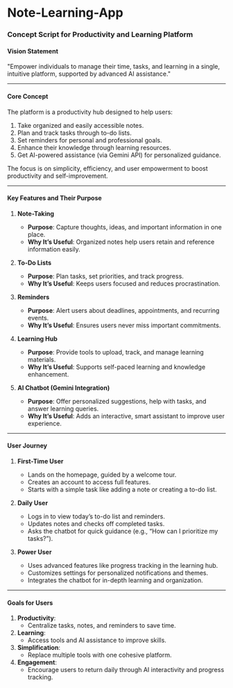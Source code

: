 # Note-Learning-App

### **Concept Script for Productivity and Learning Platform**  

#### **Vision Statement**  
"Empower individuals to manage their time, tasks, and learning in a single, intuitive platform, supported by advanced AI assistance."  

---

#### **Core Concept**  
The platform is a productivity hub designed to help users:  
1. Take organized and easily accessible notes.  
2. Plan and track tasks through to-do lists.  
3. Set reminders for personal and professional goals.  
4. Enhance their knowledge through learning resources.  
5. Get AI-powered assistance (via Gemini API) for personalized guidance.  

The focus is on simplicity, efficiency, and user empowerment to boost productivity and self-improvement.  

---

#### **Key Features and Their Purpose**  

1. **Note-Taking**  
   - **Purpose**: Capture thoughts, ideas, and important information in one place.  
   - **Why It’s Useful**: Organized notes help users retain and reference information easily.  

2. **To-Do Lists**  
   - **Purpose**: Plan tasks, set priorities, and track progress.  
   - **Why It’s Useful**: Keeps users focused and reduces procrastination.  

3. **Reminders**  
   - **Purpose**: Alert users about deadlines, appointments, and recurring events.  
   - **Why It’s Useful**: Ensures users never miss important commitments.  

4. **Learning Hub**  
   - **Purpose**: Provide tools to upload, track, and manage learning materials.  
   - **Why It’s Useful**: Supports self-paced learning and knowledge enhancement.  

5. **AI Chatbot (Gemini Integration)**  
   - **Purpose**: Offer personalized suggestions, help with tasks, and answer learning queries.  
   - **Why It’s Useful**: Adds an interactive, smart assistant to improve user experience.  

---

#### **User Journey**  

1. **First-Time User**  
   - Lands on the homepage, guided by a welcome tour.  
   - Creates an account to access full features.  
   - Starts with a simple task like adding a note or creating a to-do list.  

2. **Daily User**  
   - Logs in to view today’s to-do list and reminders.  
   - Updates notes and checks off completed tasks.  
   - Asks the chatbot for quick guidance (e.g., “How can I prioritize my tasks?”).  

3. **Power User**  
   - Uses advanced features like progress tracking in the learning hub.  
   - Customizes settings for personalized notifications and themes.  
   - Integrates the chatbot for in-depth learning and organization.  

---

#### **Goals for Users**  

1. **Productivity**:  
   - Centralize tasks, notes, and reminders to save time.  
2. **Learning**:  
   - Access tools and AI assistance to improve skills.  
3. **Simplification**:  
   - Replace multiple tools with one cohesive platform.  
4. **Engagement**:  
   - Encourage users to return daily through AI interactivity and progress tracking.  
